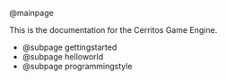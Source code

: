 @mainpage


This is the documentation for the Cerritos Game Engine.

- @subpage gettingstarted
- @subpage helloworld
- @subpage programmingstyle


